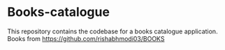 # Books-catalogue
This repository contains the codebase for a books catalogue application. Books from https://github.com/rishabhmodi03/BOOKS
